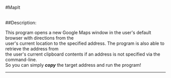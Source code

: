#MapIt  
  
<br>
##Description:  
  
  This program opens a new Google Maps window in the user's default browser with directions from the  
  user's current location to the specified address. The program is also able to retrieve the address from  
  the user's current clipboard contents if an address is not specified via the command-line.  
  So you can simply ***copy*** the target address and run the program!
*********************************************************************************************************  
  
